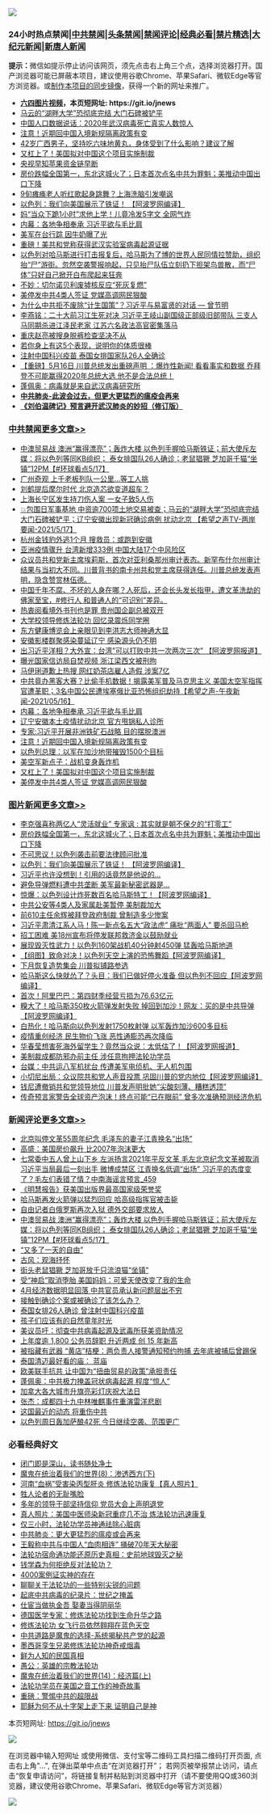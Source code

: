![](https://raw.githubusercontent.com/fqnews/bnews/master/64photo/fqnews-qr.jpg)

<div id="tt">
<h3>24小时热点禁闻|<a href="#%E4%B8%AD%E5%85%B1%E7%A6%81%E9%97%BB%E6%9B%B4%E5%A4%9A%E6%96%87%E7%AB%A0">中共禁闻</a>|<a href="#%E5%9B%BE%E7%89%87%E6%96%B0%E9%97%BB%E6%9B%B4%E5%A4%9A%E6%96%87%E7%AB%A0">头条禁闻</a>|<a href="#%E6%96%B0%E9%97%BB%E8%AF%84%E8%AE%BA%E6%9B%B4%E5%A4%9A%E6%96%87%E7%AB%A0">禁闻评论|<a href="#%E5%BF%85%E7%9C%8B%E7%BB%8F%E5%85%B8%E5%A5%BD%E6%96%87">经典必看|<a href="/video.md#%E7%A6%81%E7%89%87%E7%B2%BE%E9%80%89">禁片精选</a>|<a href="https://github.com/fqnews/djy/blob/master/gb/nf1351518.md#1">大纪元新闻</a>|<a href="https://github.com/fqnews/ntdtv/blob/master/gb/prog204.md#1">新唐人新闻</a></h3>
<div><b>提示：</b>微信如提示停止访问该网页，须先点击右上角三个点，选择浏览器打开。国产浏览器可能已屏蔽本项目，建议使用谷歌Chrome、苹果Safari、微软Edge等官方浏览器。或<a href="https://github.com/fqnews/bnews/blob/master/%E5%88%B6%E4%BD%9Cgit%E7%A6%81%E9%97%BB%E9%95%9C%E5%83%8F.md">制作本项目的同步镜像</a>，获得一个新的网址来推广。</div>
<ul>
<li><b><a href="http://d1.bdrive.tk/64.mp4" target="_blank">六四图片视频</a>，本页短网址: https://git.io/jnews</b></li>
<li><a href="/cbnews/20210517/1547802.md">马云的“湖畔大学”恐彻底完结 大门石碑被铲平</a></li>
<li><a href="/comments/20210517/1547797.md">中国人口数据说话：2020年武汉病毒死亡真实人数惊人</a></li>
<li><a href="/cbnews/20210517/1547954.md">注意！近期回中国入境新规隔离政策有变</a></li>
<li><a href="/health/20210517/1547933.md">42岁广西男子，坚持吃六味地黄丸，身体受到了什么影响？建议了解</a></li>
<li><a href="/cbnews/20210517/1547884.md">又杠上了！美国拟对中国这个项目实施制裁</a></li>
<li><a href="/cnnews/hknews/20210517/1548132.md">央视早知苹果资金链早断</a></li>
<li><a href="/topimagenews/20210517/1548236.md">房价跌幅全国第一，东北这城火了；日本首次点名中共为罪魁；美推动中国出口下降</a></li>
<li><a href="/cbnews/20210517/1547822.md">9旬瘫痪老人听红歌起身跳舞？上海洗脑引发嘲讽</a></li>
<li><a href="/topimagenews/20210517/1547999.md">以色列：我们向美国展示了铁证！ 【阿波罗网编译】</a></li>
<li><a href="/cbnews/20210517/1547801.md">妈“当众下跪1小时”求他上学！儿竟冷发5字文 全网气炸</a></li>
<li><a href="/cbnews/20210517/1548008.md">内幕：各地争相奉承 习近平欲与毛比肩</a></li>
<li><a href="/cbnews/20210517/1547841.md">美军在台行踪 因牛奶曝了光</a></li>
<li><a href="/cnnews/20210517/1548329.md">重磅！美共和党称获得武汉实验室病毒起源证据</a></li>
<li><a href="/bannedvideo/20210517/1547817.md">以色列对哈马斯进行打击报复后，哈马斯为了博的世界人民同情拉赞助，组织抬“尸”游街。忽然空袭警报响起，只见抬尸队伍立刻扔下担架鸟兽散，而“尸体”只好自己掀开白布爬起来狂奔</a></li>
<li><a href="/cnnews/20210517/1548209.md">不妙：切尔诺贝利废墟核反应“死灰复燃”</a></li>
<li><a href="/cbnews/20210517/1547861.md">美停发中共4类人签证 党媒高调网民狠酸</a></li>
<li><a href="/comments/20210517/1548097.md">为什么中共拒不废除“计生国策”？习近平与易富贤的对话 — 曾节明</a></li>
<li><a href="/comments/20210517/1548033.md">李燕铭：二十大前习江生死对决 习近平王岐山副国级正部级旧部带队 三支人马同期杀进江泽民老家 江苏六名政法高官密集落马</a></li>
<li><a href="/renquan/20210517/1547848.md">重庆赵亮被搜身脱裤检查坚决不从</a></li>
<li><a href="/comments/20210517/1548215.md">若你身上有这5个表现，说明你的体质很棒</a></li>
<li><a href="/worldnews/20210517/1548203.md">注射中国科兴疫苗 泰国女排国家队26人全确诊</a></li>
<li><a href="/bannedvideo/20210517/1548034.md">【重磅】5月16日 川普总统发出重磅声明 ：爆炸性新闻!  看看事实和数据  乔拜登不可能赢得2020年总统大选 他不是合法总统！</a></li>
<li><a href="/bannedvideo/20210517/1548054.md">蓬佩奥：病毒就是来自武汉病毒研究所</a></li>
<li><b><a href="/comments/20200211/1275071.md" target="_blank">中共肺炎-此波会过去，但更大更猛烈的瘟疫会再来</a></b></li>
<li><b><a href="/comments/20200207/1272816.md" target="_blank">《刘伯温碑记》预言避开武汉肺炎的妙招（修订版）</a></b></li>
</ul>
</div>

<div class="catlist">
<h3><a href="/cbnews/" target="_blank">中共禁闻</a><span><a href="/cbnews/" target="_blank" rel="nofollow">更多文章>></a></span></h3>
<ul>
<li><a href="/comments/20210518/1548436.md" target="_blank">中澳贸易战 澳洲“赢得漂亮”；轰炸大楼 以色列手握哈马斯铁证；前大使斥左媒：将以色列等同KB组织； 泰女排国队26人确诊；老鼠猖獗 芝加哥千猫“坐镇”12PM【#环球看点5/17】</a></li>
<li><a href="/cbnews/20210518/1548420.md" target="_blank">广州奇观 上千老板列队一公里…等工人挑</a></li>
<li><a href="/cbnews/20210517/1548375.md" target="_blank">刘鹤提后摩尔时代 北京造芯欲变道超车？</a></li>
<li><a href="/cbnews/20210517/1548325.md" target="_blank">上海长宁区发生持刀伤人案 一女子致5人伤</a></li>
<li><a href="/comments/20210517/1548267.md" target="_blank">💥包围日军事基地 中资逾700项土地交易被查；马云的“湖畔大学”恐彻底完结 大门石碑被铲平；辽宁安徽出现新冠确诊病例 扰动北京 【希望之声TV-两岸要闻-2021/5/17】</a></li>
<li><a href="/cbnews/20210517/1548255.md" target="_blank">杭州金钱豹外逃1个月 搜救员：或跑到安徽</a></li>
<li><a href="/cbnews/20210517/1548254.md" target="_blank">亚洲疫情骤升 台湾新增333例 中国大陆17个中风险区</a></li>
<li><a href="/comments/20210517/1548233.md" target="_blank">众议员共和党新主席埃莉斯，首次对亚利桑那州审计表态。新罕布什尔州审计结果与当初大不同。川普背书的南卡州共和党主席获得连任。川普总统发表声明，隐含赞赏林伍德。</a></li>
<li><a href="/comments/20210517/1548198.md" target="_blank">中国千年不腐、不坏的人身在哪？人死后，还会长头发长指甲，遭文革洗劫的佛家至宝，#修行人 和普通人的“可识别”差异。</a></li>
<li><a href="/cbnews/20210517/1548167.md" target="_blank">热衷阅看境外书刊也是罪 贵州国企副总被双开</a></li>
<li><a href="/cbnews/20210517/1548104.md" target="_blank">大学校领导修炼法轮功 回忆录震烁同学圈</a></li>
<li><a href="/cbnews/20210517/1548081.md" target="_blank">东方健康博览会上亲眼见到李洪志大师神通大显</a></li>
<li><a href="/cbnews/20210517/1548089.md" target="_blank">安徽影楼群聚感染蔓延辽宁 感染源头仍不明</a></li>
<li><a href="/cbnews/20210517/1548049.md" target="_blank">出习近平洋相？大外宣：台湾&#8221;可以打败中共一次两次三次&#8221; 【阿波罗网报道】</a></li>
<li><a href="/cbnews/20210517/1548024.md" target="_blank">曝光国家信访局自焚视频 浙江梁西文被刑拘</a></li>
<li><a href="/cbnews/20210517/1548023.md" target="_blank">马伊琍道歉上热搜 网红奶茶店雇人造假 涉案7亿</a></li>
<li><a href="/comments/20210517/1548019.md" target="_blank">中共竟办黑客大赛？比偷手机数据！揭露美军普及马克思主义 美国太空军指挥官遭革职；3名中国公民遭埃塞俄比亚恐怖组织劫持【希望之声-午夜新闻-2021/05/16】</a></li>
<li><a href="/cbnews/20210517/1548008.md" target="_blank">内幕：各地争相奉承 习近平欲与毛比肩</a></li>
<li><a href="/cbnews/20210517/1548000.md" target="_blank">辽宁安徽本土疫情扰动北京 官方甩锅私人诊所</a></li>
<li><a href="/cbnews/20210517/1547982.md" target="_blank">专家:习近平开展非洲铁矿石战略 目的摆脱澳洲</a></li>
<li><a href="/cbnews/20210517/1547954.md" target="_blank">注意！近期回中国入境新规隔离政策有变</a></li>
<li><a href="/cbnews/20210517/1547886.md" target="_blank">以色列总理：以军在加沙地带摧毁1500个目标</a></li>
<li><a href="/cbnews/20210517/1547885.md" target="_blank">美空军新点子：战机变身轰炸机</a></li>
<li><a href="/cbnews/20210517/1547884.md" target="_blank">又杠上了！美国拟对中国这个项目实施制裁</a></li>
<li><a href="/cbnews/20210517/1547861.md" target="_blank">美停发中共4类人签证 党媒高调网民狠酸</a></li>

</ul>
</div>
<div class="catlist">
<h3><a href="/topimagenews/" target="_blank">图片新闻</a><span><a href="/topimagenews/" target="_blank" rel="nofollow">更多文章>></a></span></h3>
<ul>
<li><a href="/topimagenews/20210518/1548437.md" target="_blank">李克强喜称两亿人“灵活就业” 专家讽 : 其实就是朝不保夕的“打零工”</a></li>
<li><a href="/topimagenews/20210517/1548236.md" target="_blank">房价跌幅全国第一，东北这城火了；日本首次点名中共为罪魁；美推动中国出口下降</a></li>
<li><a href="/topimagenews/20210517/1548134.md" target="_blank">不可思议！以色列袭击前要法律顾问批准</a></li>
<li><a href="/topimagenews/20210517/1547999.md" target="_blank">以色列：我们向美国展示了铁证！ 【阿波罗网编译】</a></li>
<li><a href="/topimagenews/20210516/1547584.md" target="_blank">习近平也许没想到！引用的话竟然是他说的…</a></li>
<li><a href="/topimagenews/20210516/1547479.md" target="_blank">避免导弹燃料遭中共垄断 美军最新秘密武器是&#8230;</a></li>
<li><a href="/topimagenews/20210516/1547448.md" target="_blank">惊爆：以色列设计炸死数百名哈马斯特工！【阿波罗网编译】</a></li>
<li><a href="/topimagenews/20210515/1547137.md" target="_blank">中共公安等4类人及家属赴美暂停 美制裁加大</a></li>
<li><a href="/topimagenews/20210515/1547118.md" target="_blank">前610主任余辉被拜登政府制裁 曾制造多少惨案</a></li>
<li><a href="/topimagenews/20210515/1546995.md" target="_blank">习近平肃清江系人马！陈一新点名五大“政法虎” 痛批“两面人” 要杀回马枪</a></li>
<li><a href="/topimagenews/20210515/1546970.md" target="_blank">招工困难 美18州宣布将停发联邦救济金以鼓励就业</a></li>
<li><a href="/topimagenews/20210515/1546892.md" target="_blank">展现毁灭性武力！以色列160架战机40分钟射450弹 猛轰哈马斯地道</a></li>
<li><a href="/topimagenews/20210515/1546891.md" target="_blank">【组图】致命对决！以色列天空上演的恐怖舞蹈【阿波罗网编译】</a></li>
<li><a href="/topimagenews/20210515/1546872.md" target="_blank">下月恢复造势集会 川普拟铺路参选</a></li>
<li><a href="/topimagenews/20210515/1546849.md" target="_blank">哈马斯这么快就怂了？头目：我们已做好停火准备 但以色列不回应【阿波罗网编译】</a></li>
<li><a href="/topimagenews/20210514/1546230.md" target="_blank">首次！阿里巴巴：第四财季经营亏损为76.63亿元</a></li>
<li><a href="/topimagenews/20210514/1546206.md" target="_blank">糗大了！哈马斯350枚火箭弹发射失败 掉回到加沙！网友：买的是中共导弹【阿波罗网编译】</a></li>
<li><a href="/topimagenews/20210514/1546187.md" target="_blank">白热化！哈马斯向以色列发射1750枚射弹 以军轰炸加沙600多目标</a></li>
<li><a href="/topimagenews/20210514/1545990.md" target="_blank">疫情重创经济 民生物价飞涨 恶性通膨恐再次降临</a></li>
<li><a href="/topimagenews/20210513/1545571.md" target="_blank">华春莹想害死海外留学生？竟然当众说：太低估了！【阿波罗网报道】</a></li>
<li><a href="/topimagenews/20210513/1545504.md" target="_blank">美制裁成都防邪办前主任 涉任意拘押法轮功学员</a></li>
<li><a href="/topimagenews/20210513/1545462.md" target="_blank">台媒：中共运八军机扰台 传遭美军电侦机、无人机包围</a></li>
<li><a href="/topimagenews/20210513/1545194.md" target="_blank">小切尼出局：众议院共和党人声音投票 巩固川普的党内地位【阿波罗网编译】</a></li>
<li><a href="/topimagenews/20210513/1545184.md" target="_blank">钱尼遭撤销共和党领导地位 川普发声明批她“尖酸刻薄、糟糕透顶”</a></li>
<li><a href="/topimagenews/20210512/1545129.md" target="_blank">传奇预言家警告全球资产泡沫！终点可能“已在眼前” 曾多次准确预测经济危机</a></li>

</ul>
</div>
<div class="catlist">
<h3><a href="/comments/" target="_blank">新闻评论</a><span><a href="/comments/" target="_blank" rel="nofollow">更多文章>></a></span></h3>
<ul>
<li><a href="/comments/20210518/1548456.md" target="_blank">北京叫停文革55周年纪念 毛泽东的妻子江青换名“出场”</a></li>
<li><a href="/comments/20210518/1548454.md" target="_blank">高盛：美国房价飙升 比2007年泡沫更大</a></li>
<li><a href="/comments/20210518/1548448.md" target="_blank">七常委中五人曾上山下乡 左派扬言2021年平反文革 毛左北京纪念文革被取消 习近平当局最后一刻出手 微博成禁区 江青换名低调“出场” 习近平的态度变了？毛左们表错了情？中南海谣言预言_459</a></li>
<li><a href="/comments/20210518/1548447.md" target="_blank">《明慧报告》获美国出版界最高国家级荣誉奖</a></li>
<li><a href="/comments/20210518/1548446.md" target="_blank">哈马斯再发火箭弹以猛烈回应 哈高级指挥官被击毙</a></li>
<li><a href="/comments/20210518/1548445.md" target="_blank">自由记者白俄罗斯再次入狱 德外交部要求放人</a></li>
<li><a href="/comments/20210518/1548436.md" target="_blank">中澳贸易战 澳洲“赢得漂亮”；轰炸大楼 以色列手握哈马斯铁证；前大使斥左媒：将以色列等同KB组织； 泰女排国队26人确诊；老鼠猖獗 芝加哥千猫“坐镇”12PM【#环球看点5/17】</a></li>
<li><a href="/comments/20210518/1548435.md" target="_blank">“又多了一天的自由”</a></li>
<li><a href="/comments/20210518/1548434.md" target="_blank">古风：观海抒怀</a></li>
<li><a href="/comments/20210518/1548433.md" target="_blank">街头老鼠猖獗 芝加哥放千只流浪猫“坐镇”</a></li>
<li><a href="/comments/20210518/1548432.md" target="_blank">受“神启”取消堕胎 美国妈妈：可爱天使改变了我的生命</a></li>
<li><a href="/comments/20210518/1548428.md" target="_blank">4月经济数据明显回落 中共官员承认新问题层出不穷</a></li>
<li><a href="/comments/20210518/1548427.md" target="_blank">接触到确诊个案或被确诊了该怎么办？</a></li>
<li><a href="/comments/20210518/1548419.md" target="_blank">泰国女排26人确诊 曾注射中国科兴疫苗</a></li>
<li><a href="/comments/20210518/1548418.md" target="_blank">孩子们应该有的自然童年时光</a></li>
<li><a href="/comments/20210518/1548416.md" target="_blank">美议员吁：彻查中共病毒起源及武毒所获美资助情况</a></li>
<li><a href="/comments/20210518/1548401.md" target="_blank">上年度逾 1,800 公务员辞职 升近两成 创 15 年新高</a></li>
<li><a href="/comments/20210518/1548400.md" target="_blank">被指藏有武器 “黄店”桔梗：两负责人接警通知预约拘捕 去年底被捕后曾踢保</a></li>
<li><a href="/comments/20210518/1548399.md" target="_blank">泰国清迈最好看的庙： 蓝庙</a></li>
<li><a href="/comments/20210518/1548398.md" target="_blank">欧美联手抗共 让中国为“扭曲贸易的政策”承担责任</a></li>
<li><a href="/comments/20210517/1548391.md" target="_blank">蓬佩奥：中共极力掩盖冠状病毒起源 程度“惊人”</a></li>
<li><a href="/comments/20210517/1548390.md" target="_blank">加拿大各大城市升旗亮彩灯庆祝大法日</a></li>
<li><a href="/comments/20210517/1548380.md" target="_blank">张杰：成都四十九中林唯麒事件重演雷洋悲剧</a></li>
<li><a href="/comments/20210517/1548379.md" target="_blank">这国最近的动态 将重伤中共</a></li>
<li><a href="/comments/20210517/1548355.md" target="_blank">以色列周日轰加萨酿42死 今日继续空袭、范围更广</a></li>

</ul>
</div>

<div class="catlist">
<h3>必看经典好文</h3>
<ul>
<li><a href="/tculture/20200803/1373949.md" target="_blank">闭门即是深山，读书随处净土</a></li>
<li><a href="/topimagenews/20180527/948714.md" target="_blank">魔鬼在统治着我们的世界(8)：渗透西方(下)</a></li>
<li><a href="/comments/20210329/1514622.md" target="_blank">河南“血祸”受害染丙型肝炎 修炼法轮功康复【真人照片】</a></li>
<li><a href="/comments/20200606/783250.md" target="_blank">牲人论者的无耻嘴脸</a></li>
<li><a href="/comments/20210307/1500218.md" target="_blank">多年的领导干部坚持信仰 党员大会上声明退党</a></li>
<li><a href="/comments/20210215/1487728.md" target="_blank">真人照片：美国中医师染新冠重症几不治 炼法轮功迅速康复</a></li>
<li><a href="/health/20170626/780270.md" target="_blank">仅三小时，法轮功学员神通祛除心脏病</a></li>
<li><a href="/comments/20200211/1275071.md" target="_blank">中共肺炎：更大更猛烈的瘟疫或会再来</a></li>
<li><a href="/cbnews/20200730/1371580.md" target="_blank">王毅称中共与中国人“血肉相连” 捅破70年天大秘密</a></li>
<li><a href="/tculture/20121025/73069.md" target="_blank">法轮功宿命通功能还原历史真相：史前地球毁灭之秘</a></li>
<li><a href="/comments/20210123/1473430.md" target="_blank">钱学森为何拒绝反对法轮功？</a></li>
<li><a href="/lifebaike/20201113/1430218.md" target="_blank">4000案例证实神的存在</a></li>
<li><a href="/comments/20190417/1114875.md" target="_blank">聊聊关于法轮功的一些特别尖锐的问题</a></li>
<li><a href="/comments/20200702/1354076.md" target="_blank">起底中共病毒的纪录片：世纪之掩盖</a></li>
<li><a href="/lifebaike/20161111/612348.md" target="_blank">仕宦当做执金吾 娶妻当得阴丽华</a></li>
<li><a href="/comments/20200607/783186.md" target="_blank">德国医学专家：修炼法轮功找到生命升华之路</a></li>
<li><a href="/cnnews/20210512/1544604.md" target="_blank">修炼法轮功 女飞行员依然翱翔在蓝色天空</a></li>
<li><a href="/comments/20181209/1044543.md" target="_blank">中共道路是魔鬼的选择-系统揭秘共产党的起源</a></li>
<li><a href="/topimagenews/20210214/1487270.md" target="_blank">墨西哥孪生兄弟修炼法轮功神奇戒烟毒</a></li>
<li><a href="/comments/20200926/1403589.md" target="_blank">鲜为人知的民国真相</a></li>
<li><a href="/comments/20200313/1292991.md" target="_blank">愚公：英雄的宗教法轮功</a></li>
<li><a href="/topimagenews/20180605/953415.md" target="_blank">魔鬼在统治着我们的世界(14)：经济篇(上)</a></li>
<li><a href="/comments/20200511/1326751.md" target="_blank">法轮功学员在美国之音工作的神奇故事</a></li>
<li><a href="/comments/20200717/1362287.md" target="_blank">重磅：警惕中共的超限战</a></li>
<li><a href="/ccpdope/20190803/1168965.md" target="_blank">耶稣为何不从十字架上走下来 证明自己是神</a></li>

</ul>
</div>

本页短网址: https://git.io/jnews

![](https://raw.githubusercontent.com/fqnews/bnews/master/64photo/fqnews-qr.jpg)

在浏览器中输入短网址 或使用微信、支付宝等二维码工具扫描二维码打开页面, 点击右上角"...", 在弹出菜单中点击“在浏览器打开”； 若网页被举报禁止访问，请点击“恢复申请访问”，将链接复制并粘贴到浏览器中打开（请不要使用QQ或360浏览器，建议使用谷歌Chrome、苹果Safari、微软Edge等官方浏览器）

![](https://raw.githubusercontent.com/fqnews/bnews/master/64photo/wx.jpg)